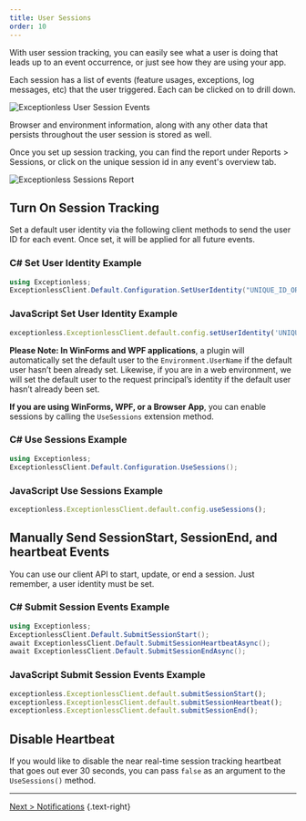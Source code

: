 ```yaml
---
title: User Sessions
order: 10
---
```

With user session tracking, you can easily see what a user is doing that leads up to an event occurrence, or just see how they are using your app.

Each session has a list of events (feature usages, exceptions, log messages, etc) that the user triggered. Each can be clicked on to drill down.

![Exceptionless User Session Events](img/sessions-event-tab-user-footsteps.jpg)

Browser and environment information, along with any other data that persists throughout the user session is stored as well.

Once you set up session tracking, you can find the report under Reports > Sessions, or click on the unique session id in any event's overview tab.

![Exceptionless Sessions Report](img/dashboard-nav.jpg)

## Turn On Session Tracking

Set a default user identity via the following client methods to send the user ID for each event. Once set, it will be applied for all future events.

### C# Set User Identity Example

```csharp
using Exceptionless;
ExceptionlessClient.Default.Configuration.SetUserIdentity("UNIQUE_ID_OR_EMAIL_ADDRESS", "Display Name");
```

### JavaScript Set User Identity Example

```javascript
exceptionless.ExceptionlessClient.default.config.setUserIdentity('UNIQUE_ID_OR_EMAIL_ADDRESS', 'Display Name');
```

**Please Note: In WinForms and WPF applications**, a plugin will automatically set the default user to the `Environment.UserName` if the default user hasn’t been already set. Likewise, if you are in a web environment, we will set the default user to the request principal’s identity if the default user hasn’t already been set.

**If you are using WinForms, WPF, or a Browser App**, you can enable sessions by calling the `UseSessions` extension method.

### C# Use Sessions Example

```csharp
using Exceptionless;
ExceptionlessClient.Default.Configuration.UseSessions();
```

### JavaScript Use Sessions Example

```javascript
exceptionless.ExceptionlessClient.default.config.useSessions();
```

## Manually Send SessionStart, SessionEnd, and heartbeat Events

You can use our client API to start, update, or end a session. Just remember, a user identity must be set.

### C# Submit Session Events Example

```csharp
using Exceptionless;
ExceptionlessClient.Default.SubmitSessionStart();
await ExceptionlessClient.Default.SubmitSessionHeartbeatAsync();
await ExceptionlessClient.Default.SubmitSessionEndAsync();
```

### JavaScript Submit Session Events Example

```javascript
exceptionless.ExceptionlessClient.default.submitSessionStart();
exceptionless.ExceptionlessClient.default.submitSessionHeartbeat();
exceptionless.ExceptionlessClient.default.submitSessionEnd();
```

## Disable Heartbeat

If you would like to disable the near real-time session tracking heartbeat that goes out ever 30 seconds, you can pass `false` as an argument to the `UseSessions()` method.

---

[Next > Notifications](notifications.md) {.text-right}
